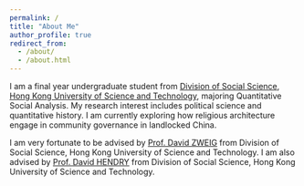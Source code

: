 ```yaml
---
permalink: /
title: "About Me"
author_profile: true
redirect_from: 
  - /about/
  - /about.html
---
```


I am a final year undergraduate student from [Division of Social Science](https://sosc.hkust.edu.hk), [Hong Kong University of Science and Technology](https://hkust.edu.hk), majoring Quantitative Social Analysis. My research interest includes political science and quantitative history. I am currently exploring how religious architecture engage in community governance in landlocked China.

I am very fortunate to be advised by [Prof. David ZWEIG](https://www.drdavidzweig.com/about-dz/) from Division of Social Science, Hong Kong University of Science and Technology. I am also advised by [Prof. David HENDRY](https://sosc.hkust.edu.hk/people/david-hendry) from Division of Social Science, Hong Kong University of Science and Technology.
